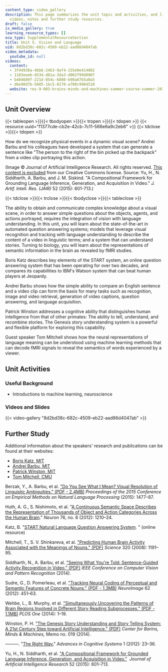 ```yaml
---
content_type: video_gallery
description: This page summarizes the unit topic and activities, and links to lecture
  videos, notes and further study resources.
draft: false
is_media_gallery: true
learning_resource_types: []
ocw_type: SupplementalResourceSection
title: Unit 5. Vision and Language
uid: 8d2bd38c-682c-4509-eb22-aad86d4047ab
video_metadata:
  youtube_id: null
videos:
  content:
  - 3f44938a-4bb6-24b3-9af4-155e0e414802
  - 1103eeeb-d53d-d01a-3da3-d002f99d0907
  - b484689f-221d-854c-6880-b98a87b5a0a5
  - d6e90d7b-5685-1bc5-8170-a780c9984518
  website: res-9-003-brains-minds-and-machines-summer-course-summer-2015
---
```

## Unit Overview

{{< tableopen >}}{{< tbodyopen >}}{{< tropen >}}{{< tdopen >}}
{{< resource uuid="f1377cde-cb2e-42cb-7c11-568e6a9c2eb6" >}}
{{< tdclose >}}{{< tdopen >}}

How do we recognize physical events in a dynamic visual scene? Andrei Barbu and his colleagues have developed a system that can generate a sentence like "The person to the right of the bin picked up the backpack" from a video clip portraying this action.

(Image © Journal of Artificial Intelligence Research. All rights reserved. [This content is excluded](/help/faq-fair-use/) from our Creative Commons license. Source: Yu, H., N. Siddharth, A. Barbu, and J. M. Siskind. "A Compositional Framework for Grounding Language Inference, Generation, and Acquisition in Video." *J. Artif. Intell. Res. (JAIR)* 52 (2015): 601-713.)

{{< tdclose >}}{{< trclose >}}{{< tbodyclose >}}{{< tableclose >}}

The ability to obtain and communicate complex knowledge about a visual scene, in order to answer simple questions about the objects, agents, and actions portrayed, requires the integration of vision with language understanding. In this unit, you will learn about the state-of-the-art in automated question answering systems; models that leverage visual recognition and tracking with language understanding to describe the content of a video in linguistic terms; and a system that can understand stories. Turning to biology, you will learn about the representations of semantic information in the brain as revealed by fMRI studies.

Boris Katz describes key elements of the START system, an online question answering system that has been operating for over two decades, and compares its capabilities to IBM's Watson system that can beat human players at Jeopardy.

Andrei Barbu shows how the simple ability to compare an English sentence and a video clip can form the basis for many tasks such as recognition, image and video retrieval, generation of video captions, question answering, and language acquisition.

Patrick Winston addresses a cognitive ability that distinguishes human intelligence from that of other primates: The ability to tell, understand, and recombine stories. The Genesis story understanding system is a powerful and flexible platform for exploring this capability.

Guest speaker Tom Mitchell shows how the neural representations of language meaning can be understood using machine learning methods that can decode fMRI signals to reveal the semantics of words experienced by a viewer.

## Unit Activities

### Useful Background

- Introductions to machine learning, neuroscience

### Videos and Slides

{{< video-gallery "8d2bd38c-682c-4509-eb22-aad86d4047ab" >}}

## Further Study

Additional information about the speakers' research and publications can be found at their websites:

- [Boris Katz, MIT](http://people.csail.mit.edu/boris/boris.html)
- [Andrei Barbu, MIT](http://0xab.com/)
- [Patrick Winston, MIT](http://people.csail.mit.edu/phw/index.html)
- [Tom Mitchell, CMU](http://www.cs.cmu.edu/~tom/)

Berzak, Y., A. Barbu, et al. ["Do You See What I Mean? Visual Resolution of Linguistic Ambiguities." (PDF - 2.4MB)](http://start.csail.mit.edu/publications/EMNLP172.pdf) *Proceedings of the 2015 Conference on Empirical Methods on Natural Language Processing* (2015): 1477–87.

Huth, A. G., S. Nishimoto, et al. "[A Continuous Semantic Space Describes the Representation of Thousands of Object and Action Categories Across the Human Brain](http://dx.doi.org/10.1016/j.neuron.2012.10.014)." *Neuron* 76, no. 6 (2012): 1210–24.

Katz, B. "[START Natural Language Question Answering System](http://start.csail.mit.edu/index.php). " (online resource)

Mitchell, T., S. V. Shinkareva, et al. ["Predicting Human Brain Activity Associated with the Meanings of Nouns." (PDF)](http://www.cs.cmu.edu/~tom/pubs/science2008.pdf) *Science* 320 (2008): 1191–95.

Siddharth, N., A. Barbu, et al. ["Seeing What You're Told: Sentence-Guided Activity Recognition in Video." (PDF)](http://0xab.com/papers/cvpr2014.pdf) *IEEE Conference on Computer Vision and Pattern Recognition* (2014).

Sudre, G., D. Pomerleau, et al. ["Tracking Neural Coding of Perceptual and Semantic Features of Concrete Nouns." (PDF - 1.3MB)](http://www.cs.cmu.edu/~tom/pubs/sudre_2012.pdf) *NeuroImage* 62 (2012): 451–63.

Wehbe, L., B. Murphy, et al. ["Simultaneously Uncovering the Patterns of Brain Regions Involved in Different Story Reading Subprocesses." (PDF - 1.1MB)](http://journals.plos.org/plosone/article/asset?id=10.1371%2Fjournal.pone.0112575.PDF) *PLOS One* (2014): 1–19.

Winston, P. H. ["The Genesis Story Understanding and Story Telling System: A 21st Century Step toward Artificial Intelligence." (PDF)](http://cbmm.mit.edu/sites/default/files/publications/CBMM-Memo-019_StoryWhitePaper.pdf) *Center for Barins, Minds & Machines,* Memo no. 019 (2014).

———. "[The Right Way.](http://dspace.mit.edu/handle/1721.1/72174)" *Advances in Cognitive Systems* 1 (2012): 23–36.

Yu, H., N. Siddharth, et al. ["A Compositional Framework for Grounded Language Inference, Generation, and Acquisition in Video."](https://www.jair.org/index.php/jair/article/view/10938/26065)  *Journal of Artificial Intelligence Research* 52 (2015): 601–713.